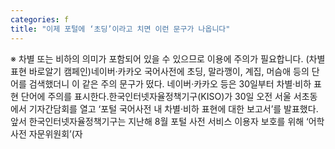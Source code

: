 ```yaml
---
categories: f
title: "이제 포털에 ‘초딩’이라고 치면 이런 문구가 나옵니다"
---
```

※ 차별 또는 비하의 의미가 포함되어 있을 수 있으므로 이용에 주의가 필요합니다. (차별표현 바로알기 캠페인)네이버·카카오 국어사전에 초딩, 말라깽이, 계집, 머슴애 등의 단어를 검색했더니 이 같은 주의 문구가 떴다. 네이버·카카오 등은 30일부터 차별·비하 표현 단어에 주의를 표시한다.한국인터넷자율정책기구(KISO)가 30일 오전 서울 서초동에서 기자간담회를 열고 ‘포털 국어사전 내 차별·비하 표현에 대한 보고서’를 발표했다. 앞서 한국인터넷자율정책기구는 지난해 8월 포털 사전 서비스 이용자 보호를 위해 ‘어학사전 자문위원회’(자